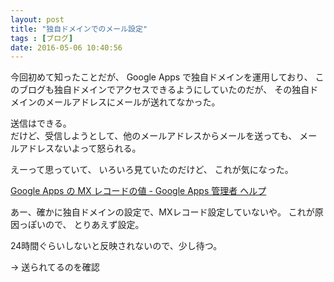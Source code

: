 ```yaml
---
layout: post
title: "独自ドメインでのメール設定"
tags : [ブログ]
date: 2016-05-06 10:40:56
---
```


今回初めて知ったことだが、
Google Apps で独自ドメインを運用しており、
このブログも独自ドメインでアクセスできるようにしていたのだが、
その独自ドメインのメールアドレスにメールが送れてなかった。  

送信はできる。  
だけど、受信しようとして、他のメールアドレスからメールを送っても、
メールアドレスないよって怒られる。  

えーって思っていて、
いろいろ見ていたのだけど、
これが気になった。  


[Google Apps の MX レコードの値 - Google Apps 管理者 ヘルプ](https://support.google.com/a/answer/174125)

あー、確かに独自ドメインの設定で、MXレコード設定していないや。
これが原因っぽいので、
とりあえず設定。  

24時間ぐらいしないと反映されないので、少し待つ。

-> 送られてるのを確認

